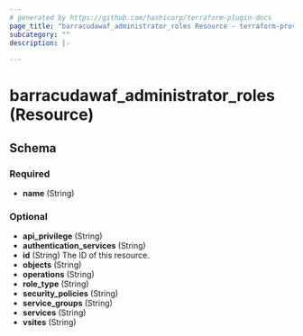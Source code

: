 ```yaml
---
# generated by https://github.com/hashicorp/terraform-plugin-docs
page_title: "barracudawaf_administrator_roles Resource - terraform-provider-barracudawaf"
subcategory: ""
description: |-
  
---
```


# barracudawaf_administrator_roles (Resource)





<!-- schema generated by tfplugindocs -->
## Schema

### Required

- **name** (String)

### Optional

- **api_privilege** (String)
- **authentication_services** (String)
- **id** (String) The ID of this resource.
- **objects** (String)
- **operations** (String)
- **role_type** (String)
- **security_policies** (String)
- **service_groups** (String)
- **services** (String)
- **vsites** (String)


